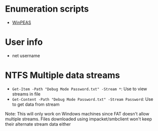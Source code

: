 # Enumeration scripts
- [WinPEAS](https://github.com/carlospolop/privilege-escalation-awesome-scripts-suite/tree/master/winPEAS)

# User info
- net username

# NTFS Multiple data streams
- `Get-Item -Path "Debug Mode Password.txt" -Stream *`: Use to view streams in file
- `Get-Content -Path "Debug Mode Password.txt" -Stream Password`: Use to get data from stream

Note: This will only work on Windows machines since FAT doesn't allow multiple streams. Files downloaded using impacket/smbclient won't keep their alternate stream data either
